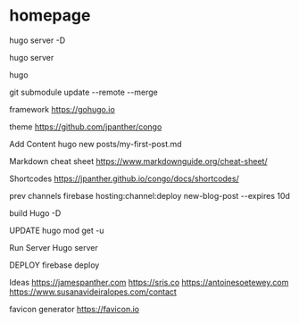# homepage

hugo server -D

hugo server

hugo

git submodule update --remote --merge

framework
https://gohugo.io

theme
https://github.com/jpanther/congo


Add Content
hugo new posts/my-first-post.md

Markdown cheat sheet
https://www.markdownguide.org/cheat-sheet/

Shortcodes
https://jpanther.github.io/congo/docs/shortcodes/

prev channels
firebase hosting:channel:deploy new-blog-post --expires 10d 

build 
Hugo -D

UPDATE
hugo mod get -u

Run Server
Hugo server

DEPLOY
firebase deploy

Ideas
https://jamespanther.com
https://sris.co
https://antoinesoetewey.com
https://www.susanavideiralopes.com/contact


favicon generator
https://favicon.io